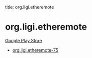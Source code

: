 title: org.ligi.etheremote
# org.ligi.etheremote


[Google Play Store](https://play.google.com/store/apps/details?id=org.ligi.etheremote)


* [org.ligi.etheremote-75](./org.ligi.etheremote-75/)